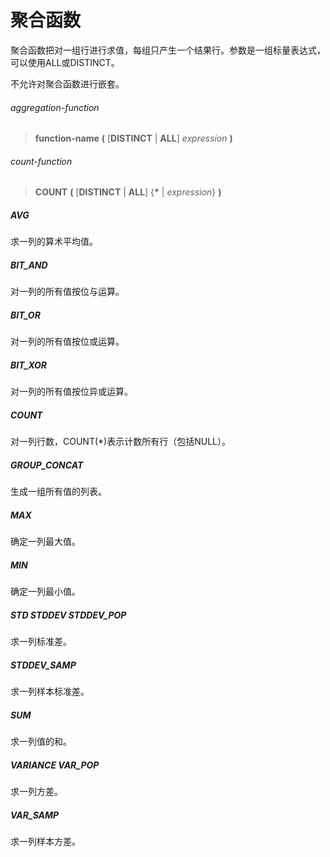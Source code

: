 # 聚合函数

聚合函数把对一组行进行求值，每组只产生一个结果行。参数是一组标量表达式，可以使用ALL或DISTINCT。

不允许对聚合函数进行嵌套。

###### aggregation-function  
> **function-name** **(** [**DISTINCT** | **ALL**] *expression* **)**

###### count-function  
> **COUNT** **(** [**DISTINCT** | **ALL**] {**\*** | *expression*} **)**

##### AVG	
求一列的算术平均值。

##### BIT_AND	
对一列的所有值按位与运算。

##### BIT_OR	
对一列的所有值按位或运算。

##### BIT_XOR	
对一列的所有值按位异或运算。

##### COUNT	
对一列行数，COUNT(*)表示计数所有行（包括NULL）。

##### GROUP_CONCAT	
生成一组所有值的列表。

##### MAX	
确定一列最大值。

##### MIN	
确定一列最小值。

##### STD STDDEV STDDEV_POP
求一列标准差。

##### STDDEV_SAMP	
求一列样本标准差。

##### SUM	
求一列值的和。

##### VARIANCE VAR_POP
求一列方差。

##### VAR_SAMP	
求一列样本方差。